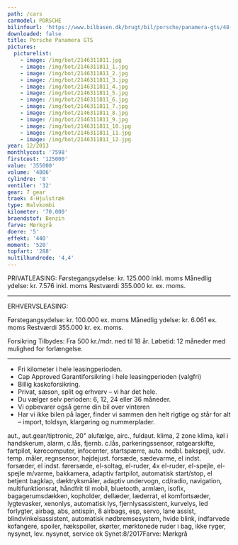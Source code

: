 ```yaml
---
path: /cars
carmodel: PORSCHE
bilinfourl: 'https://www.bilbasen.dk/brugt/bil/porsche/panamera-gts/48-pdk-5d/4089466'
downloaded: false
title: Porsche Panamera GTS
pictures:
  picturelist:
    - image: /img/bot/2146311811.jpg
    - image: /img/bot/2146311811_1.jpg
    - image: /img/bot/2146311811_2.jpg
    - image: /img/bot/2146311811_3.jpg
    - image: /img/bot/2146311811_4.jpg
    - image: /img/bot/2146311811_5.jpg
    - image: /img/bot/2146311811_6.jpg
    - image: /img/bot/2146311811_7.jpg
    - image: /img/bot/2146311811_8.jpg
    - image: /img/bot/2146311811_9.jpg
    - image: /img/bot/2146311811_10.jpg
    - image: /img/bot/2146311811_11.jpg
    - image: /img/bot/2146311811_12.jpg
year: 12/2013
monthlycost: '7598'
firstcost: '125000'
value: '355000'
volume: '4806'
cylindre: '8'
ventiler: '32'
gear: 7 gear
traek: 4-Hjulstræk
type: Halvkombi
kilometer: '70.000'
braendstof: Benzin
farve: Mørkgrå
doere: '5'
effekt: '440'
moment: '520'
topfart: '288'
nultilhundrede: '4,4'
---
```

PRIVATLEASING: 
Førstegangsydelse: kr. 125.000 inkl. moms
Månedlig ydelse: kr. 7.576 inkl. moms
Restværdi 355.000 kr. ex. moms. 

- - -

ERHVERVSLEASING:

Førstegangsydelse: kr. 100.000 ex. moms
Månedlig ydelse: kr. 6.061 ex. moms
Restværdi 355.000 kr. ex. moms. 

Forsikring Tilbydes:
Fra 500 kr./mdr. ned til 18 år. 
Løbetid: 12 måneder med mulighed for forlængelse.

- - -

* Fri kilometer i hele leasingperioden.
* Cap Approved Garantiforsikring i hele leasingperioden (valgfri)
* Billig kaskoforsikring.
* Privat, sæson, split og erhverv – vi har det hele.
* Du vælger selv perioden: 6, 12, 24 eller 36 måneder.
* Vi opbevarer også gerne din bil over vinteren
* Har vi ikke bilen på lager, finder vi sammen den helt rigtige og står for alt – import, toldsyn, klargøring og nummerplader. 

aut., aut.gear/tiptronic, 20" alufælge, airc., fuldaut. klima, 2 zone klima, køl i handskerum, alarm, c.lås, fjernb. c.lås, parkeringssensor, ratgearskifte, fartpilot, kørecomputer, infocenter, startspærre, auto. nedbl. bakspejl, udv. temp. måler, regnsensor, højdejust. forsæde, sædevarme, el indst. forsæder, el indst. førersæde, el-soltag, el-ruder, 4x el-ruder, el-spejle, el-spejle m/varme, bakkamera, adaptiv fartpilot, automatisk start/stop, el betjent bagklap, dæktryksmåler, adaptiv undervogn, cd/radio, navigation, multifunktionsrat, håndfrit til mobil, bluetooth, armlæn, isofix, bagagerumsdækken, kopholder, dellæder, læderrat, el komfortsæder, lygtevasker, xenonlys, automatisk lys, fjernlysassistent, kurvelys, led forlygter, airbag, abs, antispin, 8 airbags, esp, servo, lane assist, blindvinkelsassistent, automatisk nødbremsesystem, hvide blink, indfarvede kofangere, spoiler, hækspoiler, skørter, mørktonede ruder i bag, ikke ryger, nysynet, lev. nysynet, service ok
Synet:8/2017Farve: Mørkgrå
